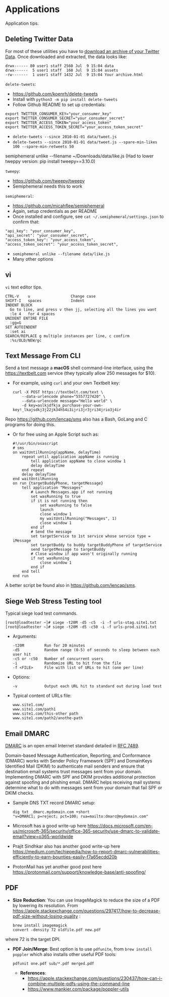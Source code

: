 # Applications
Application tips.


## Deleting Twitter Data
For most of these utilities you have to [download an archive of your Twitter Data](https://twitter.com/settings/download_your_data). Once downloaded and extracted, the data looks like: 
```
drwx------ 80 user1 staff 2560 Jul  9 15:04 data
drwx------  5 user1 staff  160 Jul  9 15:04 assets
-rw-------  1 user1 staff 1432 Jul  9 15:04 Your archive.html
```

`delete-tweets`: 
  - <https://github.com/koenrh/delete-tweets>
  - Install with `python3 -m pip install delete-tweets`
  - Follow Github README to set up credentials: 

```
export TWITTER_CONSUMER_KEY="your_consumer_key"
export TWITTER_CONSUMER_SECRET="your_consumer_secret"
export TWITTER_ACCESS_TOKEN="your_access_token"
export TWITTER_ACCESS_TOKEN_SECRET="your_access_token_secret"
```

  - `delete-tweets --since 2010-01-01 data/tweet.js`
  - `delete-tweets --since 2010-01-01 data/tweet.js --spare-min-likes 100 --spare-min-retweets 50`

semiphemeral unlike --filename ~/Downloads/data/like.js
(Had to lower tweppy version: pip install tweepy==3.10.0)

`tweepy`: 
  - <https://github.com/tweepy/tweepy>
  - Semiphemeral needs this to work

`semiphemeral`: 
  -  <https://github.com/micahflee/semiphemeral>
  - Again, setup credentials as per README
  - Once installed and configure, see `cat ~/.semiphemeral/settings.json` to confirm that: 

```
"api_key": "your_consumer_key",
"api_secret": "your_consumer_secret",
"access_token_key": "your_access_token",
"access_token_secret": "your_access_token_secret",
```

  - `semiphemeral unlike --filename data/like.js`
  - Many other options


## vi
`vi` text editor tips.

  ```
  CTRL-V    u                  Change case
  SHIFT-I   spaces             Indent
  INDENT BLOCK
    Go to line, and press v then jj, selecting all the lines you want
    :le 4   for 4 spaces
  UNIDENT ENTIRE FILE
    :gg=G
  SET AUTOINDENT
    :set ai
  SEARCH/REPLACE g multiple instances per line, c confirm
    :%s/OLD/NEW/gc             
  ```

## Text Message From CLI
Send a text message a **macOS** shell command-line interface, using the <https://textbelt.com> service (they typically allow 250 messages for $10).

- For example, using `curl` and your own Textbelt key:

  ```
  curl -X POST https://textbelt.com/text \
      --data-urlencode phone="5557727420" \
      --data-urlencode message="Hello world" \
      -d key=aslkjdfkja_purchase-your-own-key!_lkajsdkj3j22jk34h54i3ijri3jr3jri34jrio3j4ir
  ```

Repo <https://github.com/lencap/sms> also has a Bash, GoLang and C programs for doing this.

- Or for free using an Apple Script such as:

  ```
  #!/usr/bin/osascript
  # sms
  on waitUntilRunning(appName, delayTime)
      repeat until application appName is running
          tell application appName to close window 1
          delay delayTime
      end repeat
      delay delayTime
  end waitUntilRunning
  on run {targetBuddyPhone, targetMessage}
      tell application "Messages"
          # Launch Messages.app if not running
          set wasRunning to true
          if it is not running then
              set wasRunning to false
              launch
              close window 1
              my waitUntilRunning("Messages", 1)
              close window 1
          end if
          # Send the message
          set targetService to 1st service whose service type = iMessage
          set targetBuddy to buddy targetBuddyPhone of targetService
          send targetMessage to targetBuddy
          # Close window if app wasn't originally running
          if not wasRunning
              close window 1
          end if
      end tell
  end run
  ```

A better script be found also  in <https://github.com/lencap/sms>.


## Siege Web Stress Testing tool
Typical siege load test commands.

  ```
  [root@loadtester ~]# siege -t20M -d5 -c5  -i -f urls-stag.site1.txt
  [root@loadtester ~]# siege -t20M -d5 -c50 -i -f urls-prod.site1.txt
  ```

- Arguments:

  ```
  -t20M         Run for 20 minutes
  -d5           Random range (0-5) of seconds to sleep between each user hit
  -c5 or -c50   Number of concurrent users
  -i            Randomize URL to hit from the file
  -f <FILE>     File with list of URLs to hit (one per line)
  ```

- Options:

  ```
  -v            Output each URL hit to standard out during load test
  ```

- Typical content of URLs file:
  ```
  www.site1.com/
  www.site1.com/path1
  www.site1.com/this-other path
  www.site1.com/path2/anothe-path
  ```


## Email DMARC
[DMARC](https://dmarc.org/) is an open email Internet standard detailed in [RFC 7489](https://datatracker.ietf.org/doc/html/rfc7489). 

Domain-based Message Authentication, Reporting, and Conformance (DMARC) works with Sender Policy Framework (SPF) and DomainKeys Identified Mail (DKIM) to authenticate mail senders and ensure that destination email systems trust messages sent from your domain. Implementing DMARC with SPF and DKIM provides additional protection against spoofing and phishing email. DMARC helps receiving mail systems determine what to do with messages sent from your domain that fail SPF or DKIM checks.

- Sample DNS TXT record DMARC setup: 

  ```
  dig txt _dmarc.mydomain.com +short
  "v=DMARC1; p=reject; pct=100; rua=mailto:dmarc@mydomain.com"
  ```

- Microsoft has a good write-up here <https://docs.microsoft.com/en-us/microsoft-365/security/office-365-security/use-dmarc-to-validate-email?view=o365-worldwide>

- Prajit Sindhkar also has another good write-up here <https://medium.com/techiepedia/how-to-report-dmarc-vulnerabilities-efficiently-to-earn-bounties-easily-f7a65ecdd20b>

- ProtonMail has yet another good post here <https://protonmail.com/support/knowledge-base/anti-spoofing/>


## PDF
- **Size Reduction**:
You can use ImageMagick to reduce the size of a PDF by lowering its resolution.
From https://apple.stackexchange.com/questions/297417/how-to-decrease-pdf-size-without-losing-quality :

  ```
  brew install imagemagick
  convert -density 72 oldfile.pdf new.pdf
  ```
where 72 is the target DPI.

- **PDF Join/Merge**:
Best option is to use `pdfunite`, from `brew install poppler` which also installs other useful PDF tools:

  ```
  pdfunit one.pdf sub/*.pdf merged.pdf
  ```

  - **References**:
    - <https://apple.stackexchange.com/questions/230437/how-can-i-combine-multiple-pdfs-using-the-command-line>
    - <https://www.mankier.com/package/poppler-utils>
